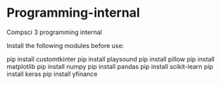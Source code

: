 # Programming-internal
Compsci 3 programming internal

Install the following modules before use:

pip install customtkinter
pip install playsound
pip install pillow
pip install matplotlib
pip install numpy
pip install pandas
pip install scikit-learn
pip install keras
pip install yfinance

